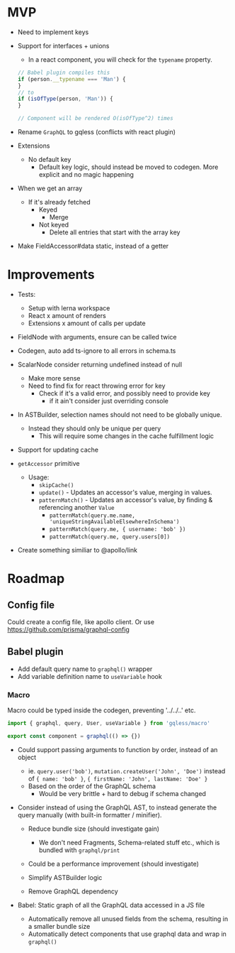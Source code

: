 # MVP

- Need to implement keys

* Support for interfaces + unions

  - In a react component, you will check for the `typename` property.

  ```js
  // Babel plugin compiles this
  if (person.__typename === 'Man') {
  }
  // to
  if (isOfType(person, 'Man')) {
  }

  // Component will be rendered O(isOfType^2) times
  ```

- Rename `GraphQL` to gqless (conflicts with react plugin)

* Extensions

  - No default key
    - Default key logic, should instead be moved to codegen. More explicit and no magic happening

- When we get an array

  - If it's already fetched
    - Keyed
      - Merge
    - Not keyed
      - Delete all entries that start with the array key

- Make FieldAccessor#data static, instead of a getter

# Improvements

- Tests:

  - Setup with lerna workspace
  - React x amount of renders
  - Extensions x amount of calls per update

- FieldNode with arguments, ensure can be called twice
- Codegen, auto add ts-ignore to all errors in schema.ts
- ScalarNode consider returning undefined instead of null

  - Make more sense
  - Need to find fix for react throwing error for key
    - Check if it's a valid error, and possibly need to provide key
      - if it ain't consider just overriding console

- In ASTBuilder, selection names should not need to be globally unique.

  - Instead they should only be unique per query
    - This will require some changes in the cache fulfillment logic

- Support for updating cache

- `getAccessor` primitive
  - Usage:
    - `skipCache()`
    - `update()` - Updates an accessor's value, merging in values.
    - `patternMatch()` - Updates an accessor's value, by finding & referencing another `Value`
      - `patternMatch(query.me.name, 'uniqueStringAvailableElsewhereInSchema')`
      - `patternMatch(query.me, { username: 'bob' })`
      - `patternMatch(query.me, query.users[0])`

* Create something similiar to @apollo/link

# Roadmap

## Config file

Could create a config file, like apollo client. Or use https://github.com/prisma/graphql-config

## Babel plugin

- Add default query name to `graphql()` wrapper
- Add variable definition name to `useVariable` hook

### Macro

Macro could be typed inside the codegen, preventing '../../..' etc.

```ts
import { graphql, query, User, useVariable } from 'gqless/macro'

export const component = graphql(() => {})
```

- Could support passing arguments to function by order, instead of an object

  - ie. `query.user('bob')`, `mutation.createUser('John', 'Doe')` instead of `{ name: 'bob' }`, `{ firstName: 'John', lastName: 'Doe' }`
  - Based on the order of the GraphQL schema
    - Would be very brittle + hard to debug if schema changed

- Consider instead of using the GraphQL AST, to instead generate the query manually (with built-in formatter / minifier).

  - Reduce bundle size (should investigate gain)

    - We don't need Fragments, Schema-related stuff etc., which is bundled with `graphql/print`

  - Could be a performance improvement (should investigate)
  - Simplify ASTBuilder logic
  - Remove GraphQL dependency

- Babel: Static graph of all the GraphQL data accessed in a JS file
  - Automatically remove all unused fields from the schema, resulting in a smaller bundle size
  - Automatically detect components that use graphql data and wrap in `graphql()`
